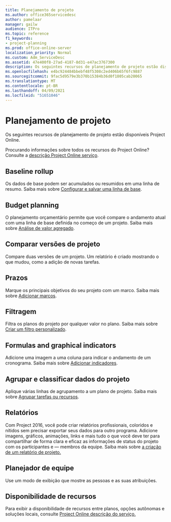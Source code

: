 ```yaml
---
title: Planejamento de projeto
ms.author: office365servicedesc
author: pamelaar
manager: gailw
audience: ITPro
ms.topic: reference
f1_keywords:
- project-planning
ms.prod: office-online-server
localization_priority: Normal
ms.custom: Adm_ServiceDesc
ms.assetid: 47e400f8-27ad-4187-8d31-e47ac3767300
description: Os seguintes recursos de planejamento de projeto estão disponíveis Project Online.
ms.openlocfilehash: e4bc924484bbebf48f5308c2ed406b65f6fc9887
ms.sourcegitcommit: 9fac5d9579e3b370b15384b36d0f1805cab20065
ms.translationtype: MT
ms.contentlocale: pt-BR
ms.lasthandoff: 04/09/2021
ms.locfileid: "51651046"
---
```

# <a name="project-planning"></a>Planejamento de projeto

Os seguintes recursos de planejamento de projeto estão disponíveis Project Online.
  
Procurando informações sobre todos os recursos do Project Online? Consulte a [descrição Project Online serviço](project-online-service-description.md).
  
## <a name="baseline-rollup"></a>Baseline rollup

Os dados de base podem ser acumulados ou resumidos em uma linha de resumo. Saiba mais sobre [Configurar e salvar uma linha de base](https://go.microsoft.com/fwlink/p/?LinkId=271346).
  
## <a name="budget-planning"></a>Budget planning

O planejamento orçamentário permite que você compare o andamento atual com uma linha de base definida no começo de um projeto. Saiba mais sobre [Análise de valor agregado](https://go.microsoft.com/fwlink/p/?LinkId=271336).
  
## <a name="compare-project-versions"></a>Comparar versões de projeto

Compare duas versões de um projeto. Um relatório é criado mostrando o que mudou, como a adição de novas tarefas.
  
## <a name="deadlines"></a>Prazos

Marque os principais objetivos do seu projeto com um marco. Saiba mais sobre [Adicionar marcos](https://go.microsoft.com/fwlink/p/?LinkId=271339).
  
## <a name="filtering"></a>Filtragem

Filtra os planos do projeto por qualquer valor no plano. Saiba mais sobre [Criar um filtro personalizado](https://go.microsoft.com/fwlink/p/?LinkId=271341).
  
## <a name="formulas-and-graphical-indicators"></a>Formulas and graphical indicators

Adicione uma imagem a uma coluna para indicar o andamento de um cronograma. Saiba mais sobre [Adicionar indicadores](https://go.microsoft.com/fwlink/p/?LinkId=271340).
  
## <a name="group-and-sort-project-data"></a>Agrupar e classificar dados do projeto

Aplique várias linhas de agrupamento a um plano de projeto. Saiba mais sobre [Agrupar tarefas ou recursos](https://go.microsoft.com/fwlink/p/?LinkId=271326).
  
## <a name="reports"></a>Relatórios

Com Project 2016, você pode criar relatórios profissionais, coloridos e nítidos sem precisar exportar seus dados para outro programa. Adicione imagens, gráficos, animações, links e mais tudo o que você deve ter para compartilhar de forma clara e eficaz as informações de status do projeto com os participantes e &mdash; membros da equipe. Saiba mais sobre [a criação de um relatório de projeto.](https://go.microsoft.com/fwlink/p/?LinkId=271349)
  
## <a name="team-planner"></a>Planejador de equipe

Use um modo de exibição que mostre as pessoas e as suas atribuições. 
  
## <a name="feature-availability"></a>Disponibilidade de recursos

Para exibir a disponibilidade de recursos entre planos, opções autônomas e soluções locais, consulte [Project Online descrição do serviço.](project-online-service-description.md)
  